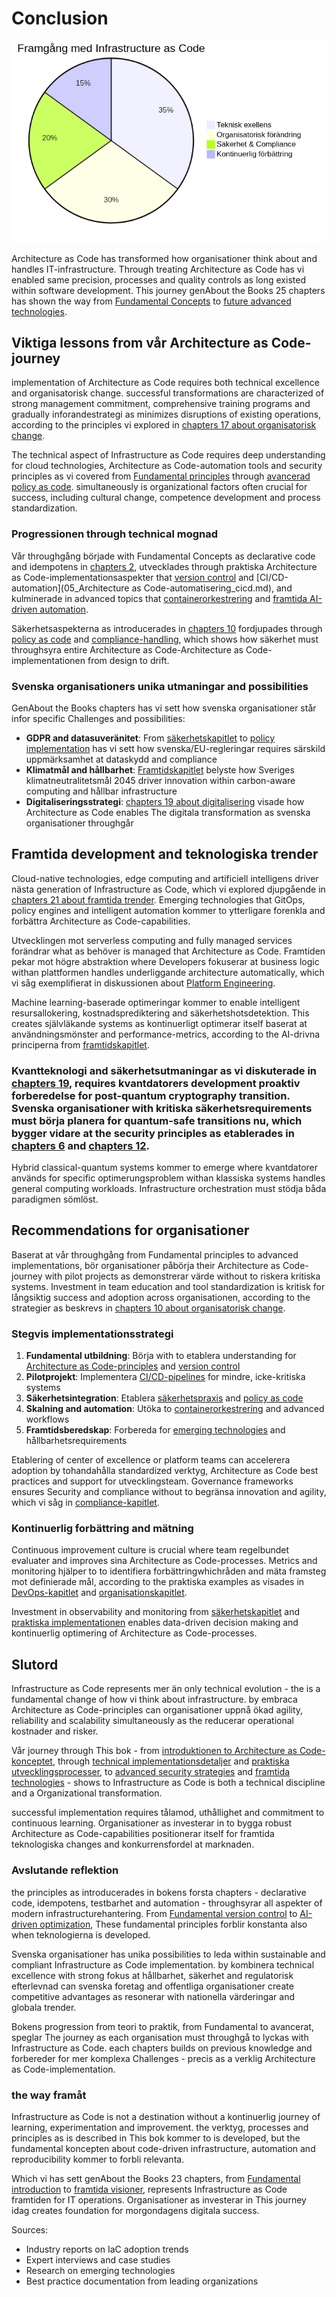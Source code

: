 # Conclusion

![Framgångsnycklar for architecture as code](images/diagram_22_slutsats.png)

Architecture as Code has transformed how organisationer think about and handles IT-infrastructure. Through treating Architecture as Code has vi enabled same precision, processes and quality controls as long existed within software development. This journey genAbout the Books 25 chapters has shown the way from [Fundamental Concepts](01_inledning.md) to [future advanced technologies](21_framtida_trender.md).

## Viktiga lessons from vår Architecture as Code-journey

implementation of Architecture as Code requires both technical excellence and organisatorisk change. successful transformations are characterized of strong management commitment, comprehensive training programs and gradually inforandestrategi as minimizes disruptions of existing operations, according to the principles vi explored in [chapters 17 about organisatorisk change](17_organisatorisk_forandring.md).

The technical aspect of Infrastructure as Code requires deep understanding for cloud technologies, Architecture as Code-automation tools and security principles as vi covered from [Fundamental principles](02_grundlaggande_principer.md) through [avancerad policy as code](11_policy_sakerhet.md). simultaneously is organizational factors often crucial for success, including cultural change, competence development and process standardization.

### Progressionen through technical mognad

Vår throughgång började with Fundamental Concepts as declarative code and idempotens in [chapters 2](02_grundlaggande_principer.md), utvecklades through praktiska Architecture as Code-implementationsaspekter that [version control](03_versionhantering.md) and [CI/CD-automation](05_Architecture as Code-automatisering_cicd.md), and kulminerade in advanced topics that [containerorkestrering](08_containerisering.md) and [framtida AI-driven automation](21_framtida_trender.md).

Säkerhetsaspekterna as introducerades in [chapters 10](10_sakerhet.md) fordjupades through [policy as code](11_policy_sakerhet.md) and [compliance-handling](12_compliance.md), which shows how säkerhet must throughsyra entire Architecture as Code-Architecture as Code-implementationen from design to drift.

### Svenska organisationers unika utmaningar and possibilities

GenAbout the Books chapters has vi sett how svenska organisationer står infor specific Challenges and possibilities:

- **GDPR and datasuveränitet**: From [säkerhetskapitlet](10_sakerhet.md) to [policy implementation](11_policy_sakerhet.md) has vi sett how svenska/EU-regleringar requires särskild uppmärksamhet at dataskydd and compliance
- **Klimatmål and hållbarhet**: [Framtidskapitlet](21_framtida_trender.md) belyste how Sveriges klimatneutralitetsmål 2045 driver innovation within carbon-aware computing and hållbar infrastructure
- **Digitaliseringsstrategi**: [chapters 19 about digitalisering](19_digitalisering.md) visade how Architecture as Code enables The digitala transformation as svenska organisationer throughgår

## Framtida development and teknologiska trender

Cloud-native technologies, edge computing and artificiell intelligens driver nästa generation of Infrastructure as Code, which vi explored djupgående in [chapters 21 about framtida trender](21_framtida_trender.md). Emerging technologies that GitOps, policy engines and intelligent automation kommer to ytterligare forenkla and forbättra Architecture as Code-capabilities.

Utvecklingen mot serverless computing and fully managed services forändrar what as behöver is managed that Architecture as Code. Framtiden pekar mot högre abstraktion where Developers fokuserar at business logic withan plattformen handles underliggande architecture automatically, which vi såg exemplifierat in diskussionen about [Platform Engineering](19_kapitel18.md).

Machine learning-baserade optimeringar kommer to enable intelligent resursallokering, kostnadsprediktering and säkerhetshotsdetektion. This creates självläkande systems as kontinuerligt optimerar itself baserat at användningsmönster and performance-metrics, according to the AI-drivna principerna from [framtidskapitlet](19_kapitel18.md).

### Kvantteknologi and säkerhetsutmaningar as vi diskuterade in [chapters 19](19_kapitel18.md), requires kvantdatorers development proaktiv forberedelse for post-quantum cryptography transition. Svenska organisationer with kritiska säkerhetsrequirements must börja planera for quantum-safe transitions nu, which bygger vidare at the security principles as etablerades in [chapters 6](06_kapitel5.md) and [chapters 12](12_kapitel11.md).

Hybrid classical-quantum systems kommer to emerge where kvantdatorer används for specific optimerungsproblem withan klassiska systems handles general computing workloads. Infrastructure orchestration must stödja båda paradigmen sömlöst.

## Recommendations for organisationer

Baserat at vår throughgång from Fundamental principles to advanced implementations, bör organisationer påbörja their Architecture as Code-journey with pilot projects as demonstrerar värde without to riskera kritiska systems. Investment in team education and tool standardization is kritisk for långsiktig success and adoption across organisationen, according to the strategier as beskrevs in [chapters 10 about organisatorisk change](10_kapitel9.md).

### Stegvis implementationsstrategi

1. **Fundamental utbildning**: Börja with to etablera understanding for [Architecture as Code-principles](02_kapitel1.md) and [version control](03_kapitel2.md)
2. **Pilotprojekt**: Implementera [CI/CD-pipelines](04_kapitel3.md) for mindre, icke-kritiska systems
3. **Säkerhetsintegration**: Etablera [säkerhetspraxis](06_kapitel5.md) and [policy as code](12_kapitel11.md)
4. **Skalning and automation**: Utöka to [containerorkestrering](11_kapitel10.md) and advanced workflows
5. **Framtidsberedskap**: Forbereda for [emerging technologies](19_kapitel18.md) and hållbarhetsrequirements

Etablering of center of excellence or platform teams can accelerera adoption by tohandahålla standardized verktyg, Architecture as Code best practices and support for utvecklingsteam. Governance frameworks ensures Security and compliance without to begränsa innovation and agility, which vi såg in [compliance-kapitlet](14_kapitel13.md).

### Kontinuerlig forbättring and mätning

Continuous improvement culture is crucial where team regelbundet evaluater and improves sina Architecture as Code-processes. Metrics and monitoring hjälper to to identifiera forbättringwhichråden and mäta framsteg mot definierade mål, according to the praktiska examples as visades in [DevOps-kapitlet](07_kapitel6.md) and [organisationskapitlet](10_kapitel9.md).

Investment in observability and monitoring from [säkerhetskapitlet](06_kapitel5.md) and [praktiska implementationen](08_kapitel7.md) enables data-driven decision making and kontinuerlig optimering of Architecture as Code-processes.

## Slutord

Infrastructure as Code represents mer än only technical evolution - the is a fundamental change of how vi think about infrastructure. by embraca Architecture as Code-principles can organisationer uppnå ökad agility, reliability and scalability simultaneously as the reducerar operational kostnader and risker.

Vår journey through This bok - from [introduktionen to Architecture as Code-konceptet](01_inledning.md), through [technical implementationsdetaljer](02_kapitel1.md) and [praktiska utvecklingsprocesser](03_kapitel2.md), to [advanced security strategies](12_kapitel11.md) and [framtida technologies](19_kapitel18.md) - shows to Infrastructure as Code is both a technical discipline and a Organizational transformation.

successful implementation requires tålamod, uthållighet and commitment to continuous learning. Organisationer as investerar in to bygga robust Architecture as Code-capabilities positionerar itself for framtida teknologiska changes and konkurrensfordel at marknaden.

### Avslutande reflektion

the principles as introducerades in bokens forsta chapters - declarative code, idempotens, testbarhet and automation - throughsyrar all aspekter of modern infrastructurehantering. From [Fundamental version control](03_kapitel2.md) to [AI-driven optimization](19_kapitel18.md), These fundamental principles forblir konstanta also when teknologierna is developed.

Svenska organisationer has unika possibilities to leda within sustainable and compliant Infrastructure as Code implementation. by kombinera technical excellence with strong fokus at hållbarhet, säkerhet and regulatorisk efterlevnad can svenska foretag and offentliga organisationer create competitive advantages as resonerar with nationella värderingar and globala trender.

Bokens progression from teori to praktik, from Fundamental to avancerat, speglar The journey as each organisation must throughgå to lyckas with Infrastructure as Code. each chapters builds on previous knowledge and forbereder for mer komplexa Challenges - precis as a verklig Architecture as Code-implementation.

### the way framåt

Infrastructure as Code is not a destination without a kontinuerlig journey of learning, experimentation and improvement. the verktyg, processes and principles as is described in This bok kommer to is developed, but the fundamental koncepten about code-driven infrastructure, automation and reproducibility kommer to forbli relevanta.

Which vi has sett genAbout the Books 23 chapters, from [Fundamental introduction](01_inledning.md) to [framtida visioner](19_kapitel18.md), represents Infrastructure as Code framtiden for IT operations. Organisationer as investerar in This journey idag creates foundation for morgondagens digitala success.

Sources:
- Industry reports on IaC adoption trends
- Expert interviews and case studies  
- Research on emerging technologies
- Best practice documentation from leading organizations